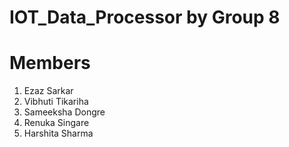 # IOT_Data_Processor by Group 8
# Members
1. Ezaz Sarkar
2. Vibhuti Tikariha
3. Sameeksha Dongre
4. Renuka Singare
5. Harshita Sharma
